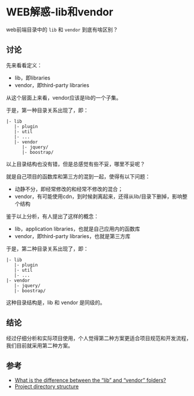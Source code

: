 # WEB解惑-lib和vendor

web前端目录中的 `lib` 和 `vendor` 到底有啥区别？

## 讨论

先来看看定义：

* lib，即libraries
* vendor，即third-party libraries

从这个层面上来看，vendor应该是lib的一个子集。

于是，第一种目录关系出现了，即：

```
|- lib
   |- plugin
   |- util
   |- ...
   |- vendor
	  |- jquery/
	  |- boostrap/ 
```

以上目录结构也没有错，但是总感觉有些不妥，哪里不妥呢？

就是自己项目的函数库和第三方的混到一起，使得有以下问题：

* 动静不分，即经常修改的和经常不修改的混合；
* vendor，有可能使用cdn，到时候剥离起来，还得从lib/目录下删掉，影响整个结构

鉴于以上分析，有人提出了这样的概念：

* lib，application libraries，也就是自己应用内的函数库
* vendor，即third-party libraries，也就是第三方库

于是，第二种目录关系出现了，即：

```
|- lib
   |- plugin
   |- util
   |- ...
|- vendor
   |- jquery/
   |- boostrap/ 
```

这种目录结构是，lib 和 vendor 是同级的。

## 结论

经过仔细分析和实际项目使用，个人觉得第二种方案更适合项目规范和开发流程，我们目前就采用第二种方案。

## 参考

* [What is the difference between the “lib” and “vendor” folders?](http://programmers.stackexchange.com/questions/123305/what-is-the-difference-between-the-lib-and-vendor-folders)
* [Project directory structure](http://programmers.stackexchange.com/questions/tagged/directory-structure)
